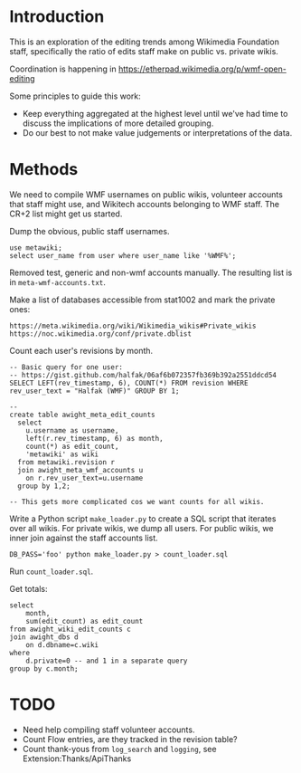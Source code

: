 Introduction
======

This is an exploration of the editing trends among Wikimedia Foundation staff,
specifically the ratio of edits staff make on public vs. private wikis.

Coordination is happening in https://etherpad.wikimedia.org/p/wmf-open-editing

Some principles to guide this work:
* Keep everything aggregated at the highest level until we've had time to
discuss the implications of more detailed grouping.
* Do our best to not make value judgements or interpretations of the data.

Methods
======

We need to compile WMF usernames on public wikis, volunteer accounts that staff
might use, and Wikitech accounts belonging to WMF staff.  The CR+2 list might
get us started.

Dump the obvious, public staff usernames.
```
use metawiki;
select user_name from user where user_name like '%WMF%';
```
Removed test, generic and non-wmf accounts manually.  The resulting list is in
`meta-wmf-accounts.txt`.

Make a list of databases accessible from stat1002 and mark the private ones:

    https://meta.wikimedia.org/wiki/Wikimedia_wikis#Private_wikis
    https://noc.wikimedia.org/conf/private.dblist


Count each user's revisions by month.

```
-- Basic query for one user:
-- https://gist.github.com/halfak/06af6b072357fb369b392a2551ddcd54
SELECT LEFT(rev_timestamp, 6), COUNT(*) FROM revision WHERE rev_user_text = "Halfak (WMF)" GROUP BY 1;

-- 
create table awight_meta_edit_counts
  select
    u.username as username,
    left(r.rev_timestamp, 6) as month,
    count(*) as edit_count,
	'metawiki' as wiki
  from metawiki.revision r
  join awight_meta_wmf_accounts u
    on r.rev_user_text=u.username
  group by 1,2;

-- This gets more complicated cos we want counts for all wikis.
```

Write a Python script `make_loader.py` to create a SQL script that iterates
over all wikis.  For private wikis, we dump all users.  For public wikis, we
inner join against the staff accounts list.

    DB_PASS='foo' python make_loader.py > count_loader.sql

Run `count_loader.sql`.

Get totals:

```
select
	month,
	sum(edit_count) as edit_count
from awight_wiki_edit_counts c
join awight_dbs d
    on d.dbname=c.wiki
where
    d.private=0 -- and 1 in a separate query
group by c.month;
```

TODO
======
* Need help compiling staff volunteer accounts.
* Count Flow entries, are they tracked in the revision table?
* Count thank-yous from `log_search` and `logging`, see Extension:Thanks/ApiThanks
